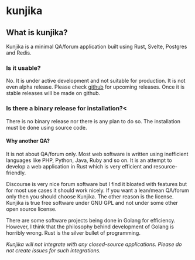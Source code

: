 # kunjika

## What is kunjika?
Kunjika is a minimal QA/forum application built using Rust, Svelte, Postgres and Redis.

### Is it usable?
No. It is under active development and not suitable for production.
It is not even alpha release. Please check
[github](https://github.com/Nalanda-Labs/kunjika) for upcoming releases.
Once it is stable releases will be made on github.

### Is there a binary release for installation?<
There is no binary release nor there is any plan to do so.
The installation must be done using source code.

#### Why another QA?
It is not about QA/forum only. Most web software is written using inefficient languages
like PHP, Python, Java, Ruby and so on. It is an attempt to develop a web application
in Rust which is very efficient and resource-friendly.

Discourse is very nice forum software but I find it bloated with features but for most
use cases it should work nicely. If you want a lean/mean QA/forum only then you should
choose Kunjika. The other reason is the license. Kunjika is true free software under
GNU GPL and not under some other open source license.

There are some software projects being done in Golang for efficiency. However, I think
that the philosophy behind development of Golang is horribly wrong. Rust is the
silver bullet of programming.

*Kunjika will not integrate with any closed-source applications. Please do not create
issues for such integrations.*
